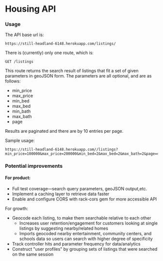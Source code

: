 # Housing API


### Usage

The API base url is:

    https://still-headland-6148.herokuapp.com/listings/

There is (currently) only one route, which is:

    GET /listings

This route returns the search result of listings that fit a set of given parameters
in geoJSON form. The parameters are all optional, and are as follows:

* min_price
* max_price
* min_bed
* max_bed
* min_bath
* max_bath
* page

Results are paginated and there are by 10 entries per page.

Sample usage:

    https://still-headland-6148.herokuapp.com//listings?min_price=100000&max_price=200000&min_bed=2&max_bed=2&max_bath=2&page=4

### Potential improvements

#### For product:

  * Full test coverage—search query parameters, geoJSON output,etc.
  * Implement a caching layer to retrieve data faster
  * Enable and configure CORS with rack-cors gem for more accessible API

For growth:

  * Geocode each listing, to make them searchable relative to each other
    - Increases user retention/engagement for customers looking at single listings by suggesting nearby/related homes
    - Imports geocoded nearby entertainment, community centers, and schools data so users can search with higher degree of specificity
  * Track controller hits and parameter frequency for data/analytics
  * Construct "user profiles" by grouping sets of listings that were searched on the same session
